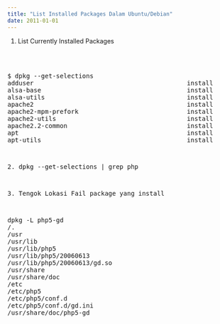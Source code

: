 ```yaml
---
title: "List Installed Packages Dalam Ubuntu/Debian"
date: 2011-01-01
---
```

1. List Currently Installed Packages<br />
<br />
<br />
<pre>$ dpkg --get-selections
adduser                                         install
alsa-base                                       install
alsa-utils                                      install
apache2                                         install
apache2-mpm-prefork                             install
apache2-utils                                   install
apache2.2-common                                install
apt                                             install
apt-utils                                       install</pre><pre>&nbsp;</pre><pre>2. dpkg --get-selections | grep php</pre><pre>&nbsp;</pre><pre>3. Tengok Lokasi Fail package yang install</pre><pre>&nbsp;</pre><pre>dpkg -L php5-gd
/.
/usr
/usr/lib
/usr/lib/php5
/usr/lib/php5/20060613
/usr/lib/php5/20060613/gd.so
/usr/share
/usr/share/doc
/etc
/etc/php5
/etc/php5/conf.d
/etc/php5/conf.d/gd.ini
/usr/share/doc/php5-gd
 </pre>

